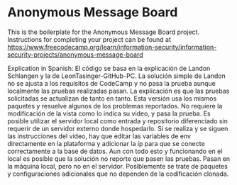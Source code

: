 # Anonymous Message Board

This is the boilerplate for the Anonymous Message Board project. Instructions for completing your project can be found at https://www.freecodecamp.org/learn/information-security/information-security-projects/anonymous-message-board

Explication in Spanish:
El código se basa en la explicación de Landon Schlangen y la de LeonTasinger-GitHub-PC. La solución simple de Landon no se ajusta a los requisitos de CodeCamp y no pasa la prueba aunque localmente las pruebas realizadas pasan. La explicación es que las pruebas solicitadas se actualizan de tanto en tanto. Esta versión usa los mismos paquetes y resuelve algunos de los problemas reportados. No requiere la modificación de la vista como lo indica su video, y pasa la prueba. Es posible utilizar el servidor local como entrada y repositorio diferenciado sin requerir de un servidor externo donde hospedarlo. Si se realiza y se siguen las instrucciones del video, hay que editar las variables de env directamente en la plataforma y adicionar la ip para que se conecte correctamente a la base de datos. Aun con todo esto y funcionando en el local es posible que la solución no reporte que pasen las pruebas. Pasan en la máquina local, pero no en el servidor. Posiblemente se trate de paquetes y configuraciones adicionales que no dependen de la codificación clonada.
